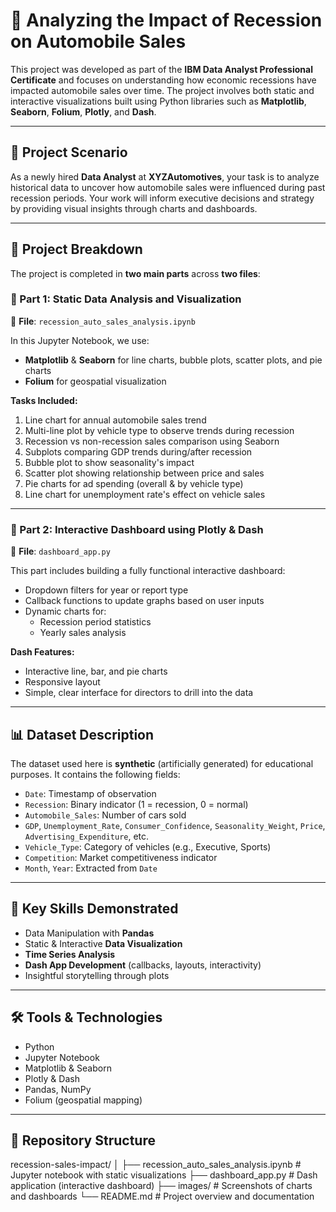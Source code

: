 # 🚗 Analyzing the Impact of Recession on Automobile Sales

This project was developed as part of the **IBM Data Analyst Professional Certificate** and focuses on understanding how economic recessions have impacted automobile sales over time. The project involves both static and interactive visualizations built using Python libraries such as **Matplotlib**, **Seaborn**, **Folium**, **Plotly**, and **Dash**.

---

## 📌 Project Scenario

As a newly hired **Data Analyst** at **XYZAutomotives**, your task is to analyze historical data to uncover how automobile sales were influenced during past recession periods. Your work will inform executive decisions and strategy by providing visual insights through charts and dashboards.

---

## 🧩 Project Breakdown

The project is completed in **two main parts** across **two files**:

### 🔹 Part 1: Static Data Analysis and Visualization  
📁 **File**: `recession_auto_sales_analysis.ipynb`

In this Jupyter Notebook, we use:
- **Matplotlib** & **Seaborn** for line charts, bubble plots, scatter plots, and pie charts
- **Folium** for geospatial visualization

**Tasks Included:**
1. Line chart for annual automobile sales trend  
2. Multi-line plot by vehicle type to observe trends during recession  
3. Recession vs non-recession sales comparison using Seaborn  
4. Subplots comparing GDP trends during/after recession  
5. Bubble plot to show seasonality's impact  
6. Scatter plot showing relationship between price and sales  
7. Pie charts for ad spending (overall & by vehicle type)  
8. Line chart for unemployment rate's effect on vehicle sales

---

### 🔸 Part 2: Interactive Dashboard using Plotly & Dash  
📁 **File**: `dashboard_app.py`

This part includes building a fully functional interactive dashboard:
- Dropdown filters for year or report type
- Callback functions to update graphs based on user inputs
- Dynamic charts for:
  - Recession period statistics
  - Yearly sales analysis

**Dash Features:**
- Interactive line, bar, and pie charts
- Responsive layout
- Simple, clear interface for directors to drill into the data

---

## 📊 Dataset Description

The dataset used here is **synthetic** (artificially generated) for educational purposes. It contains the following fields:

- `Date`: Timestamp of observation  
- `Recession`: Binary indicator (1 = recession, 0 = normal)  
- `Automobile_Sales`: Number of cars sold  
- `GDP`, `Unemployment_Rate`, `Consumer_Confidence`, `Seasonality_Weight`, `Price`, `Advertising_Expenditure`, etc.  
- `Vehicle_Type`: Category of vehicles (e.g., Executive, Sports)  
- `Competition`: Market competitiveness indicator  
- `Month`, `Year`: Extracted from `Date`

---

## 🧠 Key Skills Demonstrated

- Data Manipulation with **Pandas**
- Static & Interactive **Data Visualization**
- **Time Series Analysis**
- **Dash App Development** (callbacks, layouts, interactivity)
- Insightful storytelling through plots

---

## 🛠️ Tools & Technologies

- Python  
- Jupyter Notebook  
- Matplotlib & Seaborn  
- Plotly & Dash  
- Pandas, NumPy  
- Folium (geospatial mapping)  

---

## 📁 Repository Structure

recession-sales-impact/
│
├── recession_auto_sales_analysis.ipynb # Jupyter notebook with static visualizations
├── dashboard_app.py # Dash application (interactive dashboard)
├── images/ # Screenshots of charts and dashboards
└── README.md # Project overview and documentation
